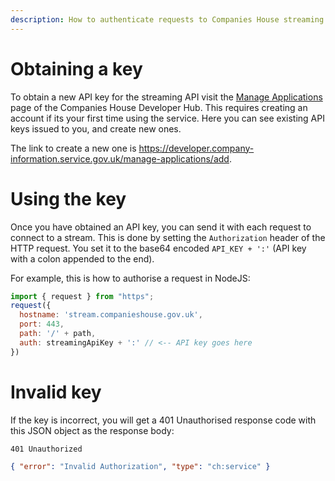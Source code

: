 ```yaml
---
description: How to authenticate requests to Companies House streaming API using an API key.
---
```


# Obtaining a key
To obtain a new API key for the streaming API visit the [Manage Applications](https://developer.company-information.service.gov.uk/manage-applications) page of the Companies House Developer Hub. This requires creating an account if its your first time using the service. Here you can see existing API keys issued to you, and create new ones.

The link to create a new one is https://developer.company-information.service.gov.uk/manage-applications/add. 

# Using the key
Once you have obtained an API key, you can send it with each request to connect to a stream. This is done by setting the `Authorization` header of the HTTP request. You set it to the base64 encoded `API_KEY + ':'` (API key with a colon appended to the end). 

For example, this is how to authorise a request in NodeJS:
```javascript
import { request } from "https";
request({
  hostname: 'stream.companieshouse.gov.uk',
  port: 443,
  path: '/' + path,
  auth: streamingApiKey + ':' // <-- API key goes here 
})
```
# Invalid key
If the key is incorrect, you will get a 401 Unauthorised response code with this JSON object as the response body:
```
401 Unauthorized
```
```json
{ "error": "Invalid Authorization", "type": "ch:service" }
```


